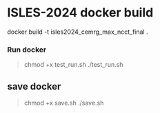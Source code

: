 # ISLES-2024 docker build

docker build -t isles2024_cemrg_max_ncct_final .


### Run docker
> chmod +x test_run.sh
> ./test_run.sh
## save docker
> chmod +x save.sh
> ./save.sh
